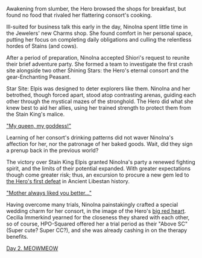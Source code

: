 Awakening from slumber, the Hero browsed the shops for breakfast, but found no food that rivaled her flattering consort's cooking.

Ill-suited for business talk this early in the day, NinoIna spent little time in the Jewelers' new Charms shop. She found comfort in her personal space, putting her focus on completing daily obligations and culling the relentless hordes of Stains (and cows).

After a period of preparation, NinoIna accepted Shiori's request to reunite their brief adventure party. She formed a team to investigate the first crash site alongside two other Shining Stars: the Hero's eternal consort and the gear-Enchanting Peasant.

Star Site: Elpis was designed to deter explorers like them. NinoIna and her betrothed, though forced apart, stood atop contrasting arenas, guiding each other through the mystical mazes of the stronghold. The Hero did what she knew best to aid her allies, using her trained strength to protect them from the Stain King's malice.

["My queen, my goddess!"](#embed:https://youtu.be/NSOuyMjCxPI?t=7102s)

Learning of her consort's drinking patterns did not waver NinoIna's affection for her, nor the patronage of her baked goods. Wait, did they sign a prenup back in the previous world?

The victory over Stain King Elpis granted NinoIna's party a renewed fighting spirit, and the limits of their potential expanded. With greater expectations though come greater risk; thus, an excursion to procure a new gem led to [the Hero's first defeat](https://youtu.be/NSOuyMjCxPI?t=7920s) in Ancient Libestan history.

["Mother always liked you better..."](#embed:https://youtu.be/NSOuyMjCxPI?t=8451s)

Having overcome many trials, NinoIna painstakingly crafted a special wedding charm for her consort, in the image of the Hero's [big red heart](https://youtu.be/NSOuyMjCxPI?t=9590s). Cecilia Immerkind yearned for the closeness they shared with each other, so of course, HPO-Squared offered her a trial period as their "Above SC" (Super cute? Super CC?), and she was already cashing in on the therapy benefits.

[Day 2. MEOWMEOW](#embed:https://youtu.be/NSOuyMjCxPI?t=10071s)